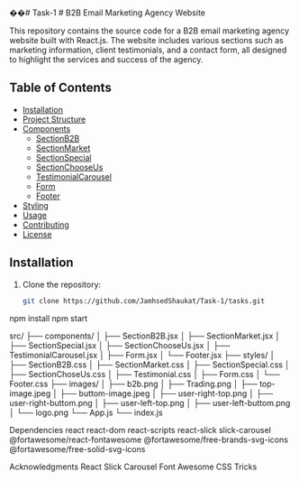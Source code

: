 ��#   T a s k - 1 
 
 # B2B Email Marketing Agency Website

This repository contains the source code for a B2B email marketing agency website built with React.js. The website includes various sections such as marketing information, client testimonials, and a contact form, all designed to highlight the services and success of the agency.

## Table of Contents

- [Installation](#installation)
- [Project Structure](#project-structure)
- [Components](#components)
  - [SectionB2B](#sectionb2b)
  - [SectionMarket](#sectionmarket)
  - [SectionSpecial](#sectionspecial)
  - [SectionChooseUs](#sectionchooseus)
  - [TestimonialCarousel](#testimonialcarousel)
  - [Form](#form)
  - [Footer](#footer)
- [Styling](#styling)
- [Usage](#usage)
- [Contributing](#contributing)
- [License](#license)

## Installation

1. Clone the repository:
   ```bash
   git clone https://github.com/JamhsedShaukat/Task-1/tasks.git
   
npm install
npm start


src/
├── components/
│   ├── SectionB2B.jsx
│   ├── SectionMarket.jsx
│   ├── SectionSpecial.jsx
│   ├── SectionChooseUs.jsx
│   ├── TestimonialCarousel.jsx
│   ├── Form.jsx
│   └── Footer.jsx
├── styles/
│   ├── SectionB2B.css
│   ├── SectionMarket.css
│   ├── SectionSpecial.css
│   ├── SectionChoseUs.css
│   ├── Testimonial.css
│   ├── Form.css
│   └── Footer.css
├── images/
│   ├── b2b.png
│   ├── Trading.png
│   ├── top-image.jpeg
│   ├── buttom-image.jpeg
│   ├── user-right-top.png
│   ├── user-right-buttom.png
│   ├── user-left-top.png
│   ├── user-left-buttom.png
│   └── logo.png
└── App.js
└── index.js

Dependencies
react
react-dom
react-scripts
react-slick
slick-carousel
@fortawesome/react-fontawesome
@fortawesome/free-brands-svg-icons
@fortawesome/free-solid-svg-icons


Acknowledgments
React
Slick Carousel
Font Awesome
CSS Tricks

